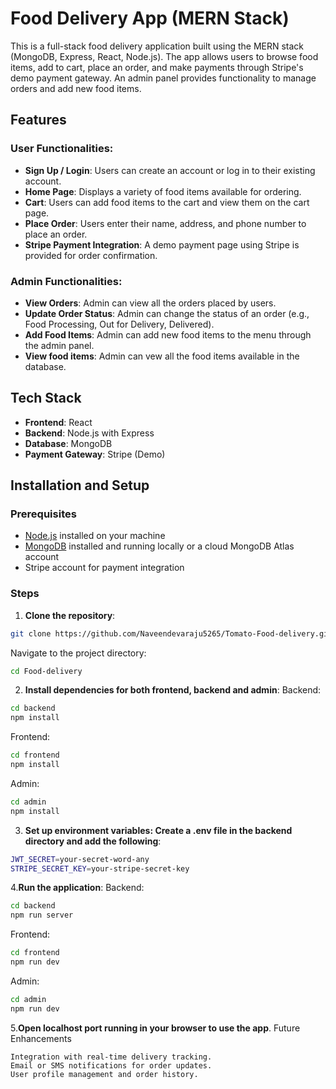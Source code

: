 # Food Delivery App (MERN Stack)
This is a full-stack food delivery application built using the MERN stack (MongoDB, Express, React, Node.js). The app allows users to browse food items, add to cart, place an order, and make payments through Stripe's demo payment gateway. An admin panel provides functionality to manage orders and add new food items.
## Features
### User Functionalities:
- **Sign Up / Login**: Users can create an account or log in to their existing account.
- **Home Page**: Displays a variety of food items available for ordering.
- **Cart**: Users can add food items to the cart and view them on the cart page.
- **Place Order**: Users enter their name, address, and phone number to place an order.
- **Stripe Payment Integration**: A demo payment page using Stripe is provided for order confirmation.
### Admin Functionalities:
- **View Orders**: Admin can view all the orders placed by users.
- **Update Order Status**: Admin can change the status of an order (e.g., Food Processing, Out for Delivery, Delivered).
- **Add Food Items**: Admin can add new food items to the menu through the admin panel.
- **View food items**: Admin can vew all the food items available in the database.
## Tech Stack
- **Frontend**: React
- **Backend**: Node.js with Express
- **Database**: MongoDB
- **Payment Gateway**: Stripe (Demo)
## Installation and Setup
### Prerequisites
- [Node.js](https://nodejs.org/) installed on your machine
- [MongoDB](https://www.mongodb.com/) installed and running locally or a cloud MongoDB Atlas account
- Stripe account for payment integration
### Steps
1. **Clone the repository**:
```bash
git clone https://github.com/Naveendevaraju5265/Tomato-Food-delivery.git
```
Navigate to the project directory:
```bash
cd Food-delivery
```
2. **Install dependencies for both frontend, backend and admin**:
Backend:
```bash
cd backend
npm install
```
Frontend:
```bash 
cd frontend
npm install
```
Admin:
```bash
cd admin
npm install
```
3. **Set up environment variables: Create a .env file in the backend directory and add the following**:

```bash
JWT_SECRET=your-secret-word-any
STRIPE_SECRET_KEY=your-stripe-secret-key
```

4.**Run the application**:
Backend:
```bash
cd backend
npm run server 
```
Frontend:
```bash 
cd frontend
npm run dev
```
Admin:
```bash
cd admin
npm run dev
```
5.**Open localhost port running in your browser to use the app**.
Future Enhancements

    Integration with real-time delivery tracking.
    Email or SMS notifications for order updates.
    User profile management and order history.

